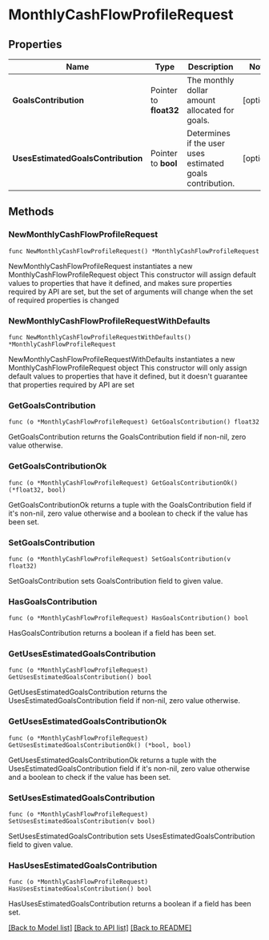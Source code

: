 # MonthlyCashFlowProfileRequest

## Properties

Name | Type | Description | Notes
------------ | ------------- | ------------- | -------------
**GoalsContribution** | Pointer to **float32** | The monthly dollar amount allocated for goals. | [optional] 
**UsesEstimatedGoalsContribution** | Pointer to **bool** | Determines if the user uses estimated goals contribution. | [optional] 

## Methods

### NewMonthlyCashFlowProfileRequest

`func NewMonthlyCashFlowProfileRequest() *MonthlyCashFlowProfileRequest`

NewMonthlyCashFlowProfileRequest instantiates a new MonthlyCashFlowProfileRequest object
This constructor will assign default values to properties that have it defined,
and makes sure properties required by API are set, but the set of arguments
will change when the set of required properties is changed

### NewMonthlyCashFlowProfileRequestWithDefaults

`func NewMonthlyCashFlowProfileRequestWithDefaults() *MonthlyCashFlowProfileRequest`

NewMonthlyCashFlowProfileRequestWithDefaults instantiates a new MonthlyCashFlowProfileRequest object
This constructor will only assign default values to properties that have it defined,
but it doesn't guarantee that properties required by API are set

### GetGoalsContribution

`func (o *MonthlyCashFlowProfileRequest) GetGoalsContribution() float32`

GetGoalsContribution returns the GoalsContribution field if non-nil, zero value otherwise.

### GetGoalsContributionOk

`func (o *MonthlyCashFlowProfileRequest) GetGoalsContributionOk() (*float32, bool)`

GetGoalsContributionOk returns a tuple with the GoalsContribution field if it's non-nil, zero value otherwise
and a boolean to check if the value has been set.

### SetGoalsContribution

`func (o *MonthlyCashFlowProfileRequest) SetGoalsContribution(v float32)`

SetGoalsContribution sets GoalsContribution field to given value.

### HasGoalsContribution

`func (o *MonthlyCashFlowProfileRequest) HasGoalsContribution() bool`

HasGoalsContribution returns a boolean if a field has been set.

### GetUsesEstimatedGoalsContribution

`func (o *MonthlyCashFlowProfileRequest) GetUsesEstimatedGoalsContribution() bool`

GetUsesEstimatedGoalsContribution returns the UsesEstimatedGoalsContribution field if non-nil, zero value otherwise.

### GetUsesEstimatedGoalsContributionOk

`func (o *MonthlyCashFlowProfileRequest) GetUsesEstimatedGoalsContributionOk() (*bool, bool)`

GetUsesEstimatedGoalsContributionOk returns a tuple with the UsesEstimatedGoalsContribution field if it's non-nil, zero value otherwise
and a boolean to check if the value has been set.

### SetUsesEstimatedGoalsContribution

`func (o *MonthlyCashFlowProfileRequest) SetUsesEstimatedGoalsContribution(v bool)`

SetUsesEstimatedGoalsContribution sets UsesEstimatedGoalsContribution field to given value.

### HasUsesEstimatedGoalsContribution

`func (o *MonthlyCashFlowProfileRequest) HasUsesEstimatedGoalsContribution() bool`

HasUsesEstimatedGoalsContribution returns a boolean if a field has been set.


[[Back to Model list]](../README.md#documentation-for-models) [[Back to API list]](../README.md#documentation-for-api-endpoints) [[Back to README]](../README.md)


